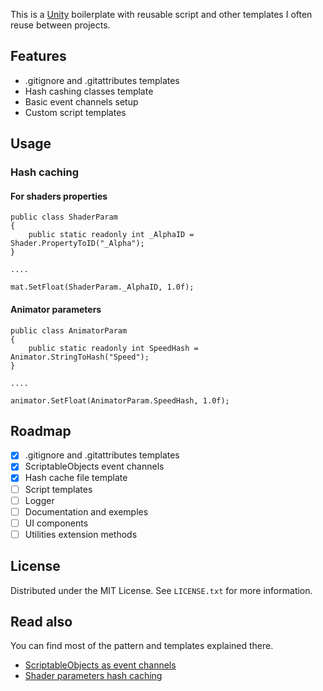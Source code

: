 This is a [Unity](https://unity.com/) boilerplate with reusable script and other templates I often reuse between projects.

## Features
- .gitignore and .gitattributes templates
- Hash cashing classes template
- Basic event channels setup
- Custom script templates

## Usage

### Hash caching
#### For shaders properties
```
public class ShaderParam
{
    public static readonly int _AlphaID = Shader.PropertyToID("_Alpha");
}

....

mat.SetFloat(ShaderParam._AlphaID, 1.0f);
```
#### Animator parameters
```
public class AnimatorParam
{
    public static readonly int SpeedHash = Animator.StringToHash("Speed");
}

....

animator.SetFloat(AnimatorParam.SpeedHash, 1.0f);
```

## Roadmap
- [X] .gitignore and .gitattributes templates
- [X] ScriptableObjects event channels
- [X] Hash cache file template
- [ ] Script templates
- [ ] Logger
- [ ] Documentation and exemples
- [ ] UI components
- [ ] Utilities extension methods

## License
Distributed under the MIT License. See `LICENSE.txt` for more information.

## Read also
You can find most of the pattern and templates explained there.

- [ScriptableObjects as event channels](https://unity.com/how-to/scriptableobjects-event-channels-game-code#how-event-channels-help)
- [Shader parameters hash caching](https://forum.unity.com/threads/shader-propertytoid-name-why-is-it-more-efficient-and-best-practise-to-store-multiple-ids.492831/#post-3216842)
